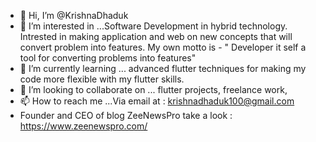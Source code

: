 - 👋 Hi, I’m @KrishnaDhaduk
- 👀 I’m interested in ...Software Development in hybrid technology. Intrested in making application and web on new concepts that will convert problem into features. 
   My own motto is - " Developer it self a tool for converting problems into features"
- 🌱 I’m currently learning ... advanced flutter techniques for making my code more flexible with my flutter skills.
- 💞️ I’m looking to collaborate on ... flutter projects, freelance work, 
- 📫 How to reach me ...Via email at : krishnadhaduk100@gmail.com 
- Founder and CEO of blog  ZeeNewsPro take a look : https://www.zeenewspro.com/


<!---
KrishnaDhaduk/KrishnaDhaduk is a ✨ special ✨ repository because its `README.md` (this file) appears on your GitHub profile.
You can click the Preview link to take a look at your changes.
--->
